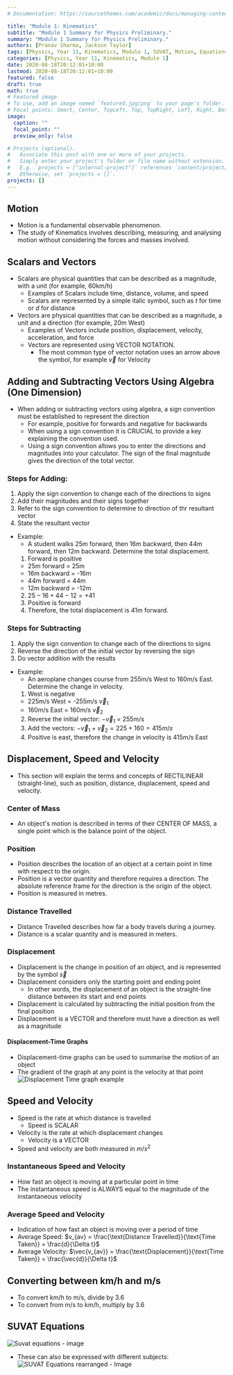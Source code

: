 ```yaml
---
# Documentation: https://sourcethemes.com/academic/docs/managing-content/

title: "Module 1: Kinematics"
subtitle: "Module 1 Summary for Physics Preliminary."
summary: "Module 1 Summary for Physics Preliminary."
authors: [Pranav Sharma, Jackson Taylor]
tags: [Physics, Year 11, Kinematics, Module 1, SUVAT, Motion, Equations of Motion]
categories: [Physics, Year 11, Kinematics, Module 1]
date: 2020-08-18T20:12:01+10:00
lastmod: 2020-08-18T20:12:01+10:00
featured: false
draft: true
math: true
# Featured image
# To use, add an image named `featured.jpg/png` to your page's folder.
# Focal points: Smart, Center, TopLeft, Top, TopRight, Left, Right, BottomLeft, Bottom, BottomRight.
image:
  caption: ""
  focal_point: ""
  preview_only: false

# Projects (optional).
#   Associate this post with one or more of your projects.
#   Simply enter your project's folder or file name without extension.
#   E.g. `projects = ["internal-project"]` references `content/project/deep-learning/index.md`.
#   Otherwise, set `projects = []`.
projects: []
---
```




## Motion
- Motion is a fundamental observable phenomenon.
- The study of Kinematics involves describing, measuring, and analysing motion without considering the forces and masses involved.

## Scalars and Vectors
- Scalars are physical quantities that can be described as a magnitude, with a unit (for example, 60km/h)
  - Examples of Scalars include time, distance, volume, and speed
  - Scalars are represented by a simple italic symbol, such as _t_ for time or _d_ for distance
- Vectors are physical quantities that can be described as a magnitude, a unit and a direction (for example, 20m West)
  - Examples of Vectors include position, displacement, velocity, acceleration, and force
  - Vectors are represented using VECTOR NOTATION.
    - The most common type of vector notation uses an arrow above the symbol, for example $\vec{v}$ for Velocity

## Adding and Subtracting Vectors Using Algebra (One Dimension)
- When adding or subtracting vectors using algebra, a sign convention must be established to represent the direction
  - For example, positive for forwards and negative for backwards
  - When using a sign convention it is CRUCIAL to provide a key explaining the convention used.
  - Using a sign convention allows you to enter the directions and magnitudes into your calculator. The sign of the final magnitude gives the direction of the total vector.

### Steps for Adding:

1. Apply the sign convention to change each of the directions to signs
2. Add their magnitudes and their signs together
3. Refer to the sign convention to determine to direction of thr resultant vector
4. State the resultant vector

- Example:
  - A student walks 25m forward, then 16m backward, then 44m forward, then 12m backward. Determine the total displacement.
  1. Forward is positive
    - 25m forward = 25m
    - 16m backward = -16m
    - 44m forward  = 44m
    - 12m backward = -12m
  2. $25-16+44-12 = +41$
  3. Positive is forward
  4. Therefore, the total displacement is 41m forward.

### Steps for Subtracting

1. Apply the sign convention to change each of the directions to signs
2. Reverse the direction of the initial vector by reversing the sign
3. Do vector addition with the results

- Example:
  - An aeroplane changes course from 255m/s West to 160m/s East. Determine the change in velocity.
  1. West is negative
    - 225m/s West = -255m/s $\vec{v}_1$
    - 160m/s East = 160m/s $\vec{v}_2$
  2. Reverse the initial vector: $-\vec{v}_1$ = 255m/s
  3. Add the vectors: $-\vec{v}_1 + \vec{v}_2 = 225+160 = 415m/s$
  4. Positive is east, therefore the change in velocity is 415m/s East

## Displacement, Speed and Velocity
- This section will explain the terms and concepts of RECTILINEAR (straight-line), such as position, distance, displacement, speed and velocity.
### Center of Mass
- An object's motion is described in terms of their CENTER OF MASS, a single point which is the balance point of the object.
### Position
- Position describes the location of an object at a certain point in time with respect to the origin.
- Position is a vector quantity and therefore requires a direction. The absolute reference frame for the direction is the origin of the object.
- Position is measured in metres.
### Distance Travelled
- Distance Travelled describes how far a body travels during a journey.
- Distance is a scalar quantity and is measured in meters.

### Displacement
- Displacement is the change in position of an object, and is represented by the symbol $\vec{s}$
- Displacement considers only the starting point and ending point
  - In other words, the displacement of an object is the straight-line distance between its start and end points
- Displacement is calculated by subtracting the initial position from the final position
- Displacement is a VECTOR and therefore must have a direction as well as a magnitude
#### Displacement-Time Graphs
- Displacement-time graphs can be used to summarise the motion of an object
- The gradient of the graph at any point is the velocity at that point
![Displacement Time graph example](https://cdn1.byjus.com/physics/2017/10/07053000/Distance-Time-Graph2.png)

## Speed and Velocity
- Speed is the rate at which distance is travelled
  - Speed is SCALAR
- Velocity is the rate at which displacement changes
  - Velocity is a VECTOR
- Speed and velocity are both measured in $m/s^2$
### Instantaneous Speed and Velocity
- How fast an object is moving at a particular point in time
- The instantaneous speed is ALWAYS equal to the magnitude of the instantaneous velocity
### Average Speed and Velocity
- Indication of how fast an object is moving over a period of time
- Average Speed: $v_{av} = \frac{\text{Distance Travelled}}{\text{Time Taken}} = \frac{d}{\Delta t}$
- Average Velocity: $\vec{v_{av}} = \frac{\text{Displacement}}{\text{Time Taken}} = \frac{\vec{d}}{\Delta t}$

## Converting between km/h and m/s
- To convert km/h to m/s, divide by 3.6
- To convert from m/s to km/h, multiply by 3.6

## SUVAT Equations
![Suvat equations - image](/images/suvat-1.png)
- These can also be expressed with different subjects:
![SUVAT Equations rearranged - Image](/images/suvat-rearranged1.png)

